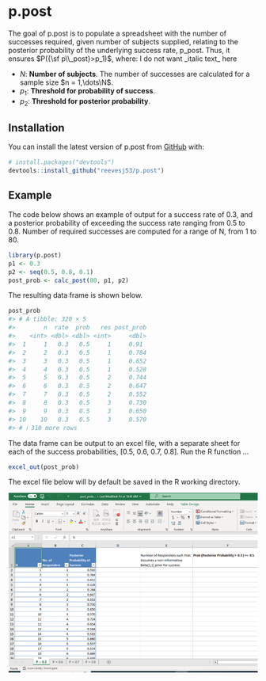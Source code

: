 
<!-- README.md is generated from README.Rmd. Please edit that file -->

# p.post

<!-- badges: start -->
<!-- badges: end -->

The goal of p.post is to populate a spreadsheet with the number of
successes required, given number of subjects supplied, relating to the
posterior probability of the underlying success rate, p_post. Thus, it
ensures $P({\sf p\\_post}>p_1)$, where: I do not want \_italic text\_
here

- $N$: **Number of subjects**. The number of successes are calculated
  for a sample size $n = 1,\dots\N$.
- $p_1$: **Threshold for probability of success**.
- $p_2$: **Threshold for posterior probability**.

## Installation

You can install the latest version of p.post from
[GitHub](https://github.com/) with:

``` r
# install.packages("devtools")
devtools::install_github("reevesj53/p.post")
```

## Example

The code below shows an example of output for a success rate of 0.3, and
a posterior probability of exceeding the success rate ranging from 0.5
to 0.8. Number of required successes are computed for a range of N, from
1 to 80.

``` r
library(p.post)
p1 <- 0.3
p2 <- seq(0.5, 0.8, 0.1)
post_prob <- calc_post(80, p1, p2)
```

The resulting data frame is shown below.

``` r
post_prob
#> # A tibble: 320 × 5
#>        n  rate  prob   res post_prob
#>    <int> <dbl> <dbl> <int>     <dbl>
#>  1     1   0.3   0.5     1     0.91 
#>  2     2   0.3   0.5     1     0.784
#>  3     3   0.3   0.5     1     0.652
#>  4     4   0.3   0.5     1     0.528
#>  5     5   0.3   0.5     2     0.744
#>  6     6   0.3   0.5     2     0.647
#>  7     7   0.3   0.5     2     0.552
#>  8     8   0.3   0.5     3     0.730
#>  9     9   0.3   0.5     3     0.650
#> 10    10   0.3   0.5     3     0.570
#> # ℹ 310 more rows
```

The data frame can be output to an excel file, with a separate sheet for
each of the success probabilities, \[0.5, 0.6, 0.7, 0.8\]. Run the R
function $\dots$

``` r
excel_out(post_prob)
```

The excel file below will by default be saved in the R working
directory.

![Excel output](/man/figures/excel.png)

